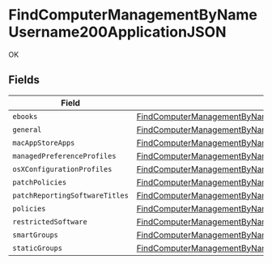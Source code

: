# FindComputerManagementByNameUsername200ApplicationJSON

OK


## Fields

| Field                                                                                                                                                                                                 | Type                                                                                                                                                                                                  | Required                                                                                                                                                                                              | Description                                                                                                                                                                                           |
| ----------------------------------------------------------------------------------------------------------------------------------------------------------------------------------------------------- | ----------------------------------------------------------------------------------------------------------------------------------------------------------------------------------------------------- | ----------------------------------------------------------------------------------------------------------------------------------------------------------------------------------------------------- | ----------------------------------------------------------------------------------------------------------------------------------------------------------------------------------------------------- |
| `ebooks`                                                                                                                                                                                              | [FindComputerManagementByNameUsername200ApplicationJSONEbooks](../../models/operations/findcomputermanagementbynameusername200applicationjsonebooks.md)[]                                             | :heavy_minus_sign:                                                                                                                                                                                    | N/A                                                                                                                                                                                                   |
| `general`                                                                                                                                                                                             | [FindComputerManagementByNameUsername200ApplicationJSONGeneral](../../models/operations/findcomputermanagementbynameusername200applicationjsongeneral.md)                                             | :heavy_minus_sign:                                                                                                                                                                                    | N/A                                                                                                                                                                                                   |
| `macAppStoreApps`                                                                                                                                                                                     | [FindComputerManagementByNameUsername200ApplicationJSONMacAppStoreApps](../../models/operations/findcomputermanagementbynameusername200applicationjsonmacappstoreapps.md)[]                           | :heavy_minus_sign:                                                                                                                                                                                    | N/A                                                                                                                                                                                                   |
| `managedPreferenceProfiles`                                                                                                                                                                           | [FindComputerManagementByNameUsername200ApplicationJSONManagedPreferenceProfiles](../../models/operations/findcomputermanagementbynameusername200applicationjsonmanagedpreferenceprofiles.md)[]       | :heavy_minus_sign:                                                                                                                                                                                    | N/A                                                                                                                                                                                                   |
| `osXConfigurationProfiles`                                                                                                                                                                            | [FindComputerManagementByNameUsername200ApplicationJSONOsXConfigurationProfiles](../../models/operations/findcomputermanagementbynameusername200applicationjsonosxconfigurationprofiles.md)[]         | :heavy_minus_sign:                                                                                                                                                                                    | N/A                                                                                                                                                                                                   |
| `patchPolicies`                                                                                                                                                                                       | [FindComputerManagementByNameUsername200ApplicationJSONPatchPolicies](../../models/operations/findcomputermanagementbynameusername200applicationjsonpatchpolicies.md)[]                               | :heavy_minus_sign:                                                                                                                                                                                    | N/A                                                                                                                                                                                                   |
| `patchReportingSoftwareTitles`                                                                                                                                                                        | [FindComputerManagementByNameUsername200ApplicationJSONPatchReportingSoftwareTitles](../../models/operations/findcomputermanagementbynameusername200applicationjsonpatchreportingsoftwaretitles.md)[] | :heavy_minus_sign:                                                                                                                                                                                    | N/A                                                                                                                                                                                                   |
| `policies`                                                                                                                                                                                            | [FindComputerManagementByNameUsername200ApplicationJSONPolicies](../../models/operations/findcomputermanagementbynameusername200applicationjsonpolicies.md)[]                                         | :heavy_minus_sign:                                                                                                                                                                                    | N/A                                                                                                                                                                                                   |
| `restrictedSoftware`                                                                                                                                                                                  | [FindComputerManagementByNameUsername200ApplicationJSONRestrictedSoftware](../../models/operations/findcomputermanagementbynameusername200applicationjsonrestrictedsoftware.md)[]                     | :heavy_minus_sign:                                                                                                                                                                                    | N/A                                                                                                                                                                                                   |
| `smartGroups`                                                                                                                                                                                         | [FindComputerManagementByNameUsername200ApplicationJSONSmartGroups](../../models/operations/findcomputermanagementbynameusername200applicationjsonsmartgroups.md)[]                                   | :heavy_minus_sign:                                                                                                                                                                                    | N/A                                                                                                                                                                                                   |
| `staticGroups`                                                                                                                                                                                        | [FindComputerManagementByNameUsername200ApplicationJSONStaticGroups](../../models/operations/findcomputermanagementbynameusername200applicationjsonstaticgroups.md)[]                                 | :heavy_minus_sign:                                                                                                                                                                                    | N/A                                                                                                                                                                                                   |